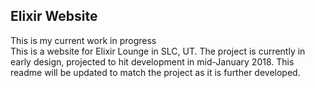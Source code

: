 ## Elixir Website
This is my current work in progress <br/>
This is a website for Elixir Lounge in SLC, UT. The project is currently in early design, projected to hit development in mid-January 2018. This readme will be updated to match the project as it is further developed.